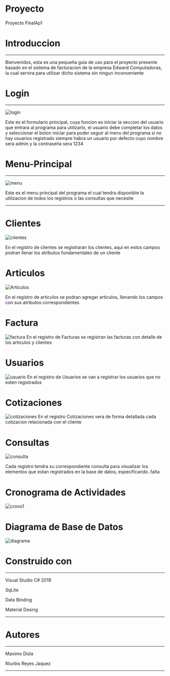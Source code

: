 # Proyecto 
Proyecto FinalAp1

# **Introduccion**
___________________________________________________________________________________________________________________________________________

Bienvenidos, esta es una pequeña guia de uso para el proyecto presente basado en el sistema de facturacion de la empresa 
Edward Computadoras, la cual servira para utilizar dicho sistema sin ningun inconveniente

# **Login**
___________________________________________________________________________________________________________________________________________

![login](https://user-images.githubusercontent.com/60042990/78505293-98007300-7740-11ea-9246-cc14c12f1801.png)


Este es el formulario principal, cuya funcion es iniciar la seccion del usuario que entrara al programa para utilizarlo, el usuario 
debe completar los datos y seleccionar el boton iniciar para poder seguir al menu del programa
si no hay usuarios registrado siempre habra un usuario por defecto cuyo nombre sera admin y la contraseña sera 1234

# **Menu-Principal**
___________________________________________________________________________________________________________________________________________
![menu](https://user-images.githubusercontent.com/60042990/78505447-8e2b3f80-7741-11ea-9816-854b7ba8e002.png)

Este es el menu principal del programa el cual tendra disponible la utilizacion de todos los registros o las consultas que necesite
_______________________________________________________________________________________________________________________________________
# **Clientes**

![clientes](https://user-images.githubusercontent.com/60042990/78505506-e06c6080-7741-11ea-80f6-9fdd089f87fb.png)

En el registro de clientes se registraran los clientes, aqui en estos campos podran llenar los atributos fundamentales de un cliente

# **Articulos**

![Articulos](https://user-images.githubusercontent.com/60042990/78505675-00e8ea80-7743-11ea-8382-9e6ecd815343.png)

En el registro de articulos se podran agregar articulos, llenando los campos con sus atributos correspondientes

# **Factura**
![factura](https://user-images.githubusercontent.com/60042990/78505666-f9c1dc80-7742-11ea-8e6b-d05496ce71fd.png)
En el registro de Facturas se registran las facturas con detalle de los articulos y clientes

# **Usuarios**
![usuario](https://user-images.githubusercontent.com/60042990/78505679-08a88f00-7743-11ea-9841-b92dab1425bd.png)
En el registro de Usuarios se van a registrar los usuarios que no esten registrados

# **Cotizaciones**
![cotizaciones](https://user-images.githubusercontent.com/60042990/78505685-0e9e7000-7743-11ea-9fb5-34671cfca7ee.png)
En el registro Cotizaciones vera de forma detallada cada cotizacion relacionada con el cliente
# **Consultas**

![consulta](https://user-images.githubusercontent.com/60042990/78506010-16f7aa80-7745-11ea-8268-a13c0121385e.png)

Cada registro tendra su correspondiente consulta para visualizar los elementos que estan registrados en la base de datos, 
especificando..falta

# **Cronograma de Actividades**

![crono1](https://user-images.githubusercontent.com/60042990/78568136-a9548880-77ef-11ea-96fb-c2ef745717d5.png)


# **Diagrama de Base de Datos**

![diagrama](https://user-images.githubusercontent.com/60042990/78580242-1ff98200-7800-11ea-938d-6ca88f05d275.png)


# **Construido con**
_________________________________________________________________________________________________________________________________________
Visual Studio C# 2019

SqLite

Data Binding

Material Desing

_______________________________________________________________________________________________________________________________________
# **Autores**
________________________________________________________________________________________________________________________________________

Maximo Disla 

Niurbis Reyes Jaquez 

________________________________________________________________________________________________________________________________________
